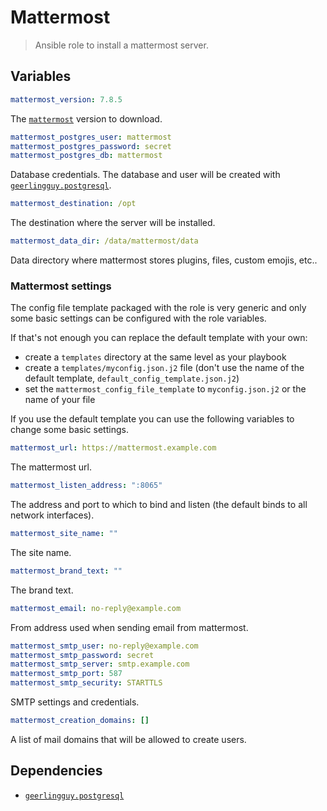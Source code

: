 # Mattermost

> Ansible role to install a mattermost server.

## Variables

```yaml
mattermost_version: 7.8.5
```

The [`mattermost`][0] version to download.

```yaml
mattermost_postgres_user: mattermost
mattermost_postgres_password: secret
mattermost_postgres_db: mattermost
```

Database credentials. The database and user will be created with [`geerlingguy.postgresql`][1].

```yaml
mattermost_destination: /opt
```

The destination where the server will be installed.

```yaml
mattermost_data_dir: /data/mattermost/data
```

Data directory where mattermost stores plugins, files, custom emojis, etc..

### Mattermost settings

The config file template packaged with the role is very generic and only some
basic settings can be configured with the role variables.

If that's not enough you can replace the default template with your own:

* create a `templates` directory at the same level as your playbook
* create a `templates/myconfig.json.j2` file (don't use the name of the default template, `default_config_template.json.j2`)
* set the `mattermost_config_file_template` to `myconfig.json.j2` or the name of your file

If you use the default template you can use the following variables to change
some basic settings.

```yaml
mattermost_url: https://mattermost.example.com
```

The mattermost url.

```yaml
mattermost_listen_address: ":8065"
```

The address and port to which to bind and listen (the default binds to all network interfaces).

```yaml
mattermost_site_name: ""
```

The site name.

```yaml
mattermost_brand_text: ""
```

The brand text.

```yaml
mattermost_email: no-reply@example.com
```

From address used when sending email from mattermost.

```yaml
mattermost_smtp_user: no-reply@example.com
mattermost_smtp_password: secret
mattermost_smtp_server: smtp.example.com
mattermost_smtp_port: 587
mattermost_smtp_security: STARTTLS
```

SMTP settings and credentials.

```yaml
mattermost_creation_domains: []
```

A list of mail domains that will be allowed to create users.

## Dependencies

* [`geerlingguy.postgresql`][1]

[0]: https://github.com/mattermost/mattermost-server
[1]: https://github.com/geerlingguy/ansible-role-postgresql/
